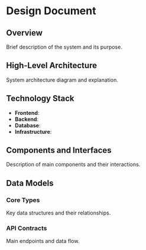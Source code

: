 # Design Document

## Overview
Brief description of the system and its purpose.

## High-Level Architecture
System architecture diagram and explanation.

## Technology Stack
- **Frontend**: 
- **Backend**: 
- **Database**: 
- **Infrastructure**: 

## Components and Interfaces
Description of main components and their interactions.

## Data Models

### Core Types
Key data structures and their relationships.

### API Contracts
Main endpoints and data flow.
